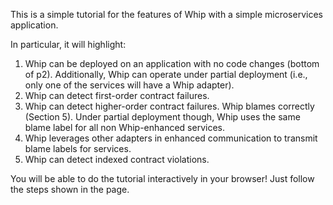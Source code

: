 This is a simple tutorial for the features of Whip with a simple microservices application.

In particular, it will highlight:

1. Whip can be deployed on an application with no code changes (bottom of p2). Additionally, Whip can operate under partial deployment (i.e., only one of the services will have a Whip adapter).
2. Whip can detect first-order contract failures.
3. Whip can detect higher-order contract failures. Whip blames correctly (Section 5). Under partial deployment though, Whip uses the same blame label for all non Whip-enhanced services.
4. Whip leverages other adapters in enhanced communication to transmit blame labels for services.
5. Whip can detect indexed contract violations.

You will be able to do the tutorial interactively in your browser! Just follow the steps shown in the page.
